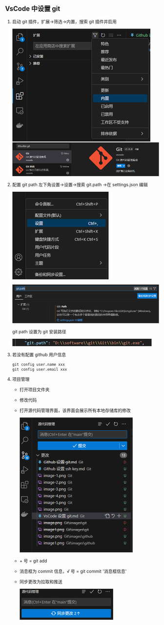 ## VsCode 中设置 git

1. 启动 git 插件，扩展->筛选->内置，搜索 git 插件并启用

    ![Alt text](images/vscode/image.png)
    ![Alt text](images/vscode/image-1.png)

2. 配置 git path
    左下角设置->设置->搜索 git.path ->在 settings.json 编辑

    ![Alt text](images/vscode/image-2.png)

    ![Alt text](images/vscode/image-3.png)

    git path 设置为 git 安装路径

    ![Alt text](images/vscode/image-4.png)

3. 若没有配置 github 用户信息
    ```shell
    git config user.name xxx
    git config user.email xxx
    ```
4. 项目管理
    - 打开项目文件夹
    - 修改代码
    - 打开源代码管理界面，该界面会展示所有本地存储库的修改

        ![Alt text](images/vscode/image-5.png)

    - \+ 号 = git add  
    - 消息框为 commit 信息，√ 号 = git commit '消息框信息'
    - 同步更改为拉取和推送

        ![Alt text](images/vscode/image-6.png)
        
